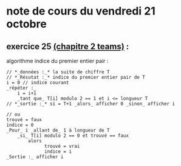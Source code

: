 # note de cours du vendredi 21 octobre
## exercice 25 [(chapitre 2 teams)](https://teams.microsoft.com/_#/school/ClassNotebook/G%C3%A9n%C3%A9ral?threadId=19:HSHKfbWjr9-G7aq6YrMXDaGG3IgxQCmAilRAEEfGofw1@thread.tacv2&ctx=channel&isTeamLevelApp=true) :
algorithme indice du premier entier pair :
```
// *_données :_* la suite de chiffre T
// *_Résutat :_* indice du premier entier pair de T
i = 0 // indice courant
_répéter :_
    i = i+1
    _tant que_ T[i] modulo 2 == 1 et i <= longueur T
// *_sortie :_* si = T+1 _alors_ afficher 0 _sinon_ afficher i

// ou
trouvé = faux
indice = 0
_Pour_ i _allant de_ 1 à longueur de T
    _si_ T[i] modulo 2 == 0 et trouvé == faux
        alors 
              trouvé = vrai
              indice = i
_Sortie :_ afficher i
```
